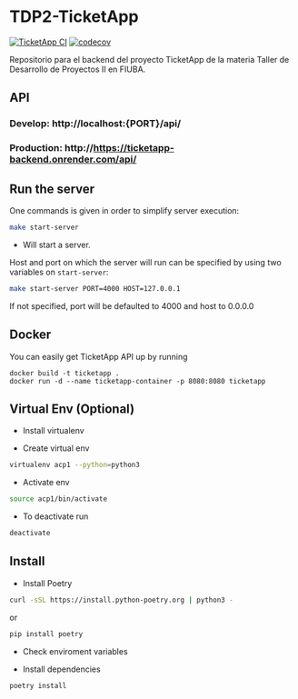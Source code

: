 # TDP2-TicketApp

[![TicketApp CI](https://github.com/TicketApp-TDP2/BackEnd/actions/workflows/makefile.yml/badge.svg)](https://github.com/TicketApp-TDP2/BackEnd/actions/workflows/makefile.yml)
[![codecov](https://codecov.io/gh/TicketApp-TDP2/BackEnd/branch/main/graph/badge.svg?token=DJPEBEN41O)](https://codecov.io/gh/TicketApp-TDP2/BackEnd)


Repositorio para el backend del proyecto TicketApp de la materia Taller de Desarrollo de Proyectos II en FIUBA.


## API

### Develop: http://localhost:{PORT}/api/
### Production: http://https://ticketapp-backend.onrender.com/api/

## Run the server

One commands is given in order to simplify server execution:

```bash
make start-server
```

* Will start a server.

Host and port on which the server will run can be specified by using two variables on  `start-server`:

```bash
make start-server PORT=4000 HOST=127.0.0.1
```

If not specified, port will be defaulted to 4000 and host to 0.0.0.0

## Docker

You can easily get TicketApp API up by running

```
docker build -t ticketapp .
docker run -d --name ticketapp-container -p 8080:8080 ticketapp

```

## Virtual Env (Optional)

- Install virtualenv

- Create virtual env

```bash
virtualenv acp1 --python=python3
```

- Activate env

```bash
source acp1/bin/activate
```

- To deactivate run

```bash
deactivate
```


## Install

- Install Poetry

```bash
curl -sSL https://install.python-poetry.org | python3 -
```

or

```bash
pip install poetry
```

- Check enviroment variables

- Install dependencies

```
poetry install
```


